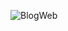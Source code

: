 ![BlogWeb](https://github.com/Vibhatia/BlogWebsite/assets/72610207/a5332c77-829a-4713-bfe6-05cc136594fe)
